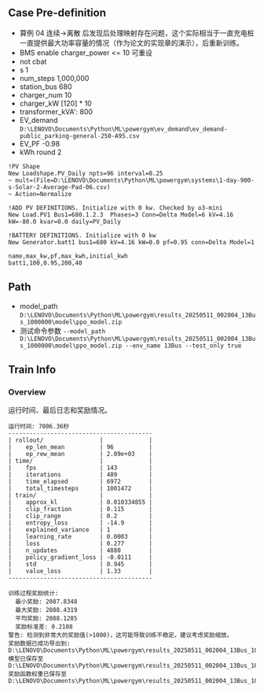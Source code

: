 

## Case Pre-definition

- 算例 04 连续->离散 后发现后处理映射存在问题，这个实际相当于一直充电桩一直提供最大功率容量的情况（作为论文的实现章的演示），后重新训练。
- BMS enable charger_power <= 10 可重设
- not cbat
- s 1
- num_steps 1,000,000
- station_bus 680
- charger_num 10
- charger_kW \[120\] * 10
- transformer_kVA': 800
- EV_demand `D:\LENOVO\Documents\Python\ML\powergym\ev_demand\ev_demand-public_parking-general-250-A95.csv`
- EV_PF -0.98
- kWh round 2


```dss
!PV Shape
New Loadshape.PV_Daily npts=96 interval=0.25
~ mult=(File=D:\LENOVO\Documents\Python\ML\powergym\systems\1-day-900-s-Solar-2-Average-Pad-06.csv)
~ Action=Normalize

!ADD PV DEFINITIONS. Initialize with 0 kw. Checked by o3-mini
New Load.PV1 Bus1=680.1.2.3  Phases=3 Conn=Delta Model=6 kV=4.16 kW=-80.0 kvar=0.0 daily=PV_Daily

!BATTERY DEFINITIONS. Initialize with 0 kw
New Generator.batt1 bus1=680 kV=4.16 kW=0.0 pf=0.95 conn=Delta Model=1
```

```csv
name,max_kw,pf,max_kwh,initial_kwh
batt1,100,0.95,200,40
```

## Path

- model_path `D:\LENOVO\Documents\Python\ML\powergym\results_20250511_002004_13Bus_1000000\model\ppo_model.zip`
- 测试命令参数 `--model_path D:\LENOVO\Documents\Python\ML\powergym\results_20250511_002004_13Bus_1000000\model\ppo_model.zip --env_name 13Bus --test_only true`


## Train Info

### Overview

运行时间、最后日志和奖励情况。

```text
运行时间: 7006.36秒
-----------------------------------------
| rollout/                |             |
|    ep_len_mean          | 96          |
|    ep_rew_mean          | 2.09e+03    |
| time/                   |             |
|    fps                  | 143         |
|    iterations           | 489         |
|    time_elapsed         | 6972        |
|    total_timesteps      | 1001472     |
| train/                  |             |
|    approx_kl            | 0.010334855 |
|    clip_fraction        | 0.115       |
|    clip_range           | 0.2         |
|    entropy_loss         | -14.9       |
|    explained_variance   | 1           |
|    learning_rate        | 0.0003      |
|    loss                 | 0.277       |
|    n_updates            | 4880        |
|    policy_gradient_loss | -0.0111     |
|    std                  | 0.945       |
|    value_loss           | 1.33        |
-----------------------------------------

训练过程奖励统计:
  最小奖励: 2087.8348
  最大奖励: 2088.4319
  平均奖励: 2088.1285
  奖励标准差: 0.2108
警告: 检测到非常大的奖励值(>1000)，这可能导致训练不稳定。建议考虑奖励缩放。
奖励数据已成功导出到: D:\LENOVO\Documents\Python\ML\powergym\results_20250511_002004_13Bus_1000000\rewards_in_training.csv
模型已保存至 D:\LENOVO\Documents\Python\ML\powergym\results_20250511_002004_13Bus_1000000\model\ppo_model
奖励函数权重已保存至 D:\LENOVO\Documents\Python\ML\powergym\results_20250511_002004_13Bus_1000000\reward_weights.csv.
```